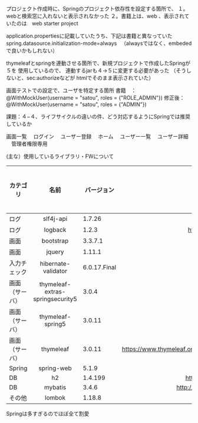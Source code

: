 プロジェクト作成時に、Springのプロジェクト依存性を設定する箇所で、
１。webと検索窓に入れないと表示されなかった
２。書籍上は、web 、表示されていたのは　web starter project

application.propertiesに記載していたうち、下記は書籍と異なっていた
spring.datasource.initialization-mode=always
　（alwaysではなく、embededで良いかもしれない）

thymeleafとspringを連動させる箇所で、新規プロジェクトで作成したSpringが５を
使用しているので、 連動するjarも４->５に変更する必要があった
（そうしないと、sec:authorizeなどが htmlでそのまま表示されていた）

画面テストでの設定で、ユーザを特定する箇所
 書籍　： @WithMockUser(username = "satou", roles = {"ROLE_ADMIN"})
 修正後： @WithMockUser(username = "satou", roles = {"ADMIN"})


課題：４−４、ライフサイクルの違いの件、どう対応するようにSpringでは推奨しているか

画面一覧
　ログイン
　ユーザー登録
　ホーム
　ユーザー一覧
　ユーザー詳細
　管理者権限専用

(主な）使用しているライブラリ・FWについて

| カテゴリ  | 名前 | バージョン    | 公式サイト  | 参考度合い  |
|-------|:---:|-----------|-------:|-------:|
| ログ  | slf4j-api |1.7.26 | https://www.slf4j.org/  | △ |
| ログ | logback  | 1.2.3  | https://logback.qos.ch/manual/index_ja.html  | ◯ |
| 画面  | bootstrap   | 3.3.7.1 | https://getbootstrap.com/docs/3.3/css/  | x |
| 画面  | jquery   | 1.11.1 | https://jquery.com/  | x |
| 入力チェック  | hibernate-validator   | 6.0.17.Final | https://hibernate.org/validator/     | x |
| 画面（サーバ）  | thymeleaf-extras-springsecurity5   | 3.0.4 |   | x |
| 画面（サーバ）  | thymeleaf-spring5   | 3.0.11 |   | x |
| 画面（サーバ）  | thymeleaf   | 3.0.11 |  https://www.thymeleaf.org/doc/tutorials/3.0/usingthymeleaf_ja.html  | ◯ |
| Spring  | spring-web   | 5.1.9 |   | x |
| DB  | h2   | 1.4.199 | https://www.h2database.com/html/main.html     | x |
| DB  | mybatis   | 3.4.6 |  http://www.mybatis.org/mybatis-3/ja/index.html    | ◯ |
| その他  | lombok   | 1.18.8 | https://projectlombok.org/  | △ |

Springは多すぎるのでほぼ全て割愛



